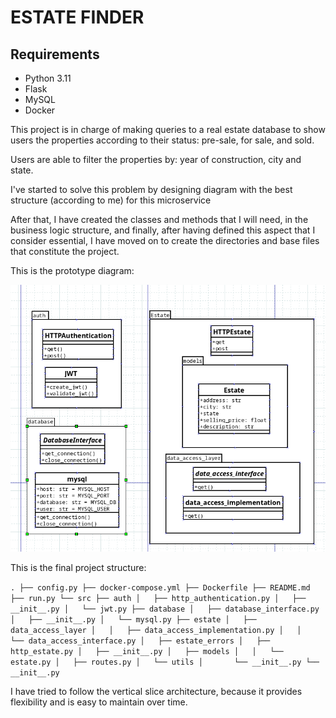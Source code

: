 # ESTATE FINDER

## Requirements

- Python 3.11
- Flask
- MySQL
- Docker


This project is in charge of making queries to a real estate database to show users the properties according to their status: pre-sale, for sale, and sold.

Users are able to filter the properties by: year of construction, city and state.

I've started to solve this problem by designing diagram with the best structure (according to me) for this microservice


After that, I have created the classes and methods that I will need, in the business logic structure, and finally, after having defined this aspect that I consider essential, I have moved on to create the directories and base files that constitute the project.


This is the prototype diagram:

![](https://github.com/Edmartt/estate-finder/blob/main/assets/prototype.png)

This is the final project structure:

`
.
├── config.py
├── docker-compose.yml
├── Dockerfile
├── README.md
├── run.py
└── src
    ├── auth
    │   ├── http_authentication.py
    │   ├── __init__.py
    │   └── jwt.py
    ├── database
    │   ├── database_interface.py
    │   ├── __init__.py
    │   └── mysql.py
    ├── estate
    │   ├── data_access_layer
    │   │   ├── data_access_implementation.py
    │   │   └── data_access_interface.py
    │   ├── estate_errors
    │   ├── http_estate.py
    │   ├── __init__.py
    │   ├── models
    │   │   └── estate.py
    │   ├── routes.py
    │   └── utils
    │       └── __init__.py
    └── __init__.py
`

I have tried to follow the vertical slice architecture, because it provides flexibility and is easy to maintain over time.
